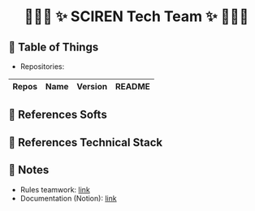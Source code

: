 # <p align="center">:tada::tada::tada: ✨ SCIREN Tech Team ✨ :tada::tada::tada:</p>

## :newspaper: Table of Things

+ Repositories:

Repos | Name | Version | README
-----|-----|-----|-----


## :bookmark_tabs: References Softs

## :bookmark_tabs: References Technical Stack

## :memo: Notes

+ Rules teamwork: [link](https://github.com/SCIREN-tech-team/.docs/blob/main/README.md)
+ Documentation (Notion): [link](https://www.notion.so/df6082ecfc454869b6e4c0e78536debd?v=415d4f4274784e3f8db0698cafb1cf0f)
